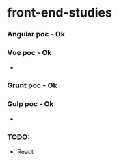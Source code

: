 # front-end-studies

### Angular poc - Ok
### Vue poc - Ok
-
### Grunt poc - Ok
### Gulp poc - Ok
-
### TODO: <br/>
* React

